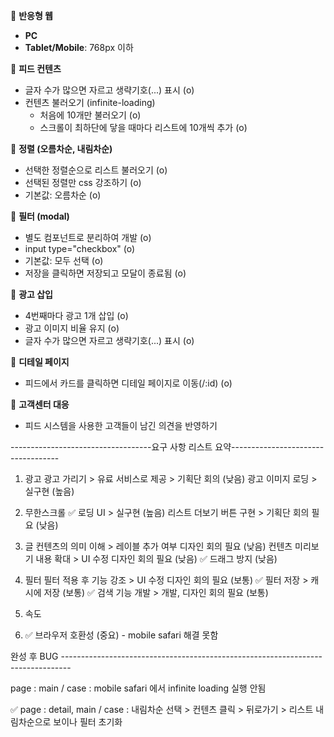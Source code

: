 📌 **반응형 웹**

- **PC**
- **Tablet/Mobile**: 768px 이하

📌 **피드 컨텐츠**

- 글자 수가 많으면 자르고 생략기호(...) 표시 (o)
- 컨텐츠 불러오기 (infinite-loading)
  - 처음에 10개만 불러오기 (o)
  - 스크롤이 최하단에 닿을 때마다 리스트에 10개씩 추가 (o)

📌 **정렬 (오름차순, 내림차순)**

- 선택한 정렬순으로 리스트 불러오기 (o)
- 선택된 정렬만 css 강조하기 (o)
- 기본값: 오름차순 (o)

📌 **필터 (modal)**

- 별도 컴포넌트로 분리하여 개발 (o)
- input type="checkbox" (o)
- 기본값: 모두 선택 (o)
- 저장을 클릭하면 저장되고 모달이 종료됨 (o)

📌 **광고 삽입**

- 4번째마다 광고 1개 삽입 (o)
- 광고 이미지 비율 유지 (o)
- 글자 수가 많으면 자르고 생략기호(...) 표시 (o)

📌 **디테일 페이지**

- 피드에서 카드를 클릭하면 디테일 페이지로 이동(/:id) (o)

📌 **고객센터 대응**

- 피드 시스템을 사용한 고객들이 남긴 의견을 반영하기

-----------------------------------요구 사항 리스트 요약-----------------------------------

1. 광고
   광고 가리기 > 유료 서비스로 제공 > 기획단 회의 (낮음)
   광고 이미지 로딩 > 실구현 (높음)

2. 무한스크롤
   ✅ 로딩 UI > 실구현 (높음)
   리스트 더보기 버튼 구현 > 기획단 회의 필요 (낮음)

3. 글
   컨텐츠의 의미 이해 > 레이블 추가 여부 디자인 회의 필요 (낮음)
   컨텐츠 미리보기 내용 확대 > UI 수정 디자인 회의 필요 (낮음)
   ✅ 드래그 방지 (낮음)

4. 필터
   필터 적용 후 기능 강조 > UI 수정 디자인 회의 필요 (보통)
   ✅ 필터 저장 > 캐시에 저장 (보통)
   ✅ 검색 기능 개발 > 개발, 디자인 회의 필요 (보통)

5. 속도

6. ✅ 브라우저 호환성 (중요) - mobile safari 해결 못함

완성 후 BUG --------------------------------------------------------------------------------

page : main / case : mobile safari 에서 infinite loading 실행 안됨

✅ page : detail, main / case : 내림차순 선택 > 컨텐츠 클릭 > 뒤로가기 > 리스트 내림차순으로 보이나 필터 초기화
